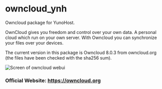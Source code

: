 # owncloud_ynh
Owncloud package for YunoHost.

OwnCloud gives you freedom and control over your own data. A personal cloud which run on your own server. With Owncloud you can synchronize your files over your devices.

The current version in this package is Owncloud 8.0.3 from owncloud.org (the files have been checked with the sha256 sum).

<img src="https://github.com/owncloud/owncloud.org/blob/9519c21f0bdc1a590053aa78bf1c0efe9a7ee9ec/assets/img/screenshots/serverwebui.png" style="max-width:100%;" alt="Screen of owncloud webui"/>

### Official Website: https://owncloud.org ###
